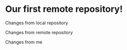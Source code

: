 # Our first remote repository! 

Changes from local repository

Changes from remote repository

Changes from me
